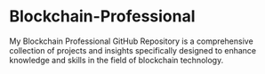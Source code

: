 # Blockchain-Professional
My Blockchain Professional GitHub Repository is a comprehensive collection of projects and insights specifically designed to enhance knowledge and skills in the field of blockchain technology.
